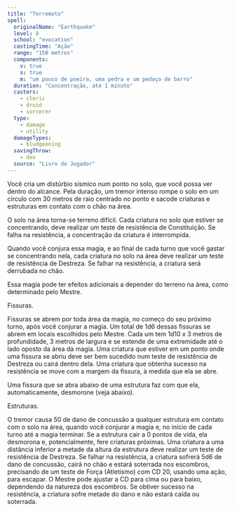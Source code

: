 ```yaml
---
title: "Terremoto"
spell:
  originalName: "Earthquake"
  level: 8
  school: "evocation"
  castingTime: "Ação"
  range: "150 metros"
  components:
    v: true
    s: true
    m: "um pouco de poeira, uma pedra e um pedaço de barro"
  duration: "Concentração, até 1 minuto"
  casters:
    - cleric
    - druid
    - sorcerer
  type:
    - damage
    - utility
  damageTypes:
    - bludgeoning
  savingThrow:
    - dex
  source: "Livro do Jogador"
---
```


Você cria um distúrbio sísmico num ponto no solo, que você possa ver dentro do alcance. Pela duração, um tremor intenso rompe o solo em um círculo com 30 metros de raio centrado no ponto e sacode criaturas e estruturas em contato com o chão na área.

O solo na área torna-se terreno difícil. Cada criatura no solo que estiver se concentrando, deve realizar um teste de resistência de Constituição. Se falha na resistência, a concentração da criatura é interrompida.

Quando você conjura essa magia, e ao final de cada turno que você gastar se concentrando nela, cada criatura no solo na área deve realizar um teste de resistência de Destreza. Se falhar na resistência, a criatura será derrubada no chão.

Essa magia pode ter efeitos adicionais a depender do terreno na área, como determinado pelo Mestre.

Fissuras.

Fissuras se abrem por toda área da magia, no começo do seu próximo turno, após você conjurar a magia. Um total de 1d6 dessas fissuras se abrem em locais escolhidos pelo Mestre. Cada um tem 1d10 x 3 metros de profundidade, 3 metros de largura e se estende de uma extremidade até o lado oposto da área da magia. Uma criatura que estiver em um ponto onde uma fissura se abriu deve ser bem sucedido num teste de resistência de Destreza ou cairá dentro dela. Uma criatura que obtenha sucesso na resistência se move com a margem da fissura, à medida que ela se abre.

Uma fissura que se abra abaixo de uma estrutura faz com que ela, automaticamente, desmorone (veja abaixo).

Estruturas.

O tremor causa 50 de dano de concussão a qualquer estrutura em contato com o solo na área, quando você conjurar a magia e, no início de cada turno até a magia terminar. Se a estrutura cair a 0 pontos de vida, ela desmorona e, potencialmente, fere criaturas próximas. Uma criatura a uma distância inferior a metade da altura da estrutura deve realizar um teste de resistência de Destreza. Se falhar na resistência, a criatura sofrerá 5d6 de dano de concussão, cairá no chão e estará soterrada nos escombros, precisando de um teste de Força (Atletismo) com CD 20, usando uma ação, para escapar. O Mestre pode ajustar a CD para cima ou para baixo, dependendo da natureza dos escombros. Se obtiver sucesso na resistência, a criatura sofre metade do dano e não estará caída ou soterrada.
